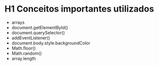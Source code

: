 # H1 Conceitos importantes utilizados

- arrays
- document.getElementById()
- document.querySelector()
- addEventListener()
- document.body.style.backgroundColor
- Math.floor()
- Math.random()
- array.length